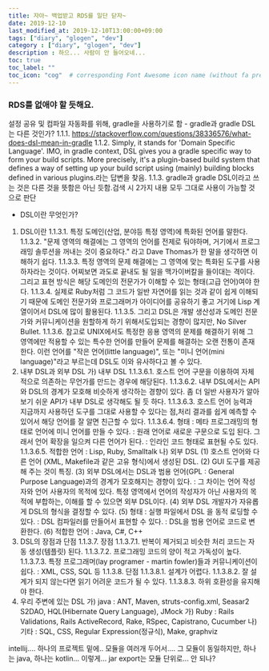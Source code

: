 ```yaml
---
title: 자아~ 백업받고 RDS를 일단 닫자~
date: 2019-12-10
last_modified_at: 2019-12-10T13:00:00+09:00
tags: ["diary", "glogen", "dev"]
category : ["diary", "glogen", "dev"]
description : 하으... 사람이 안 들어오네...
toc: true
toc_label: ""
toc_icon: "cog"  # corresponding Font Awesome icon name (without fa prefix)
---
```


### RDS를 없애야 할 듯해요.
설정 공유 및 컴파일 자동화를 위해, gradle을 사용하기로 함   - gradle과 gradle DSL는 다른 것인가?
1.1.1. https://stackoverflow.com/questions/38336576/what-does-dsl-mean-in-gradle
1.1.2. Simply, it stands for 'Domain Specific Language'. IMO, in gradle context, DSL gives you a gradle specific way to form your build scripts. More precisely, it's a plugin-based build system that defines a way of setting up your build script using (mainly) building blocks defined in various plugins.라는 답변을 찾음.
1.1.3. gradle과 gradle DSL이라고 쓰는 것은 다른 것을 뜻함은 아닌 듯함.검색 시 2가지 내용 모두 그대로 사용이 가능할 것으로 판단

   - DSL이란 무엇인가?
1) DSL이란
1.1.3.1. 특정 도메인(산업, 분야등 특정 영역)에 특화된 언어를 말한다. 
1.1.3.2. "문제 영역의 해결에는 그 영역의 언어를 전제로 둬야하며, 거기에서 프로그래밍 솔루션을 꺼내는 것이 중요하다." 라고 Dave Thomas가 한 말을 생각하면 이해하기 쉽다.
1.1.3.3. 특정 영역의 문제 해결에는 그 영역에 맞는 특화된 도구를 사용하자라는 것이다. 어찌보면 과도로 끝내도 될 일을 맥가이버칼을 들이대는 격이다. 그리고 표현 방식은 해당 도메인의 전문가가 이해할 수 있는 형태(고급 언어)여야 한다.
1.1.3.4. 실제로 Ruby처럼 그 코드가 일반 자연어를 읽는 것과 같이 쉽게 이해되기 때문에 도메인 전문가와 프로그래머가 아이디어를 공유하기 좋고 거기에 Lisp 계열이어서 DSL에 많이 활용된다.
1.1.3.5. 그리고 DSL은 개발 생산성과 도메인 전문가와 커뮤니케이션을 원할하게 하기 위해서도입되는 경향이 많지만, No Silver Bullet.
1.1.3.6. 참고로 UNIX에서도 특정한 응용 영역의 문제를 해결하기 위해 그 영역에만 적용할 수 있는 특수한 언어를 만들어 문제를 해결하는 오랜 전통이 존재한다. 이런 언어를 "작은 언어(little language)", 또는 "미니 언어(mini language)"라고 부르는데 DSL도 이와 유사하다고 볼 수 있다.
2) 내부 DSL과 외부 DSL
가) 내부 DSL
1.1.3.6.1. 호스트 언어 구문을 이용하여 자체적으로 의존하는 무언가를 만드는 경우에 해당된다.
1.1.3.6.2. 내부 DSL에서는 API와 DSL의 경계가 모호해 비슷하게 생각하는 경향이 있다. 좀 더 일반 사용자가 알아보기 쉬운 API가 내부 DSL로 생각해도 될 듯 하다.
1.1.3.6.3. 호스트 언어 능력과 지금까지 사용하던 도구를 그대로 사용할 수 있다는 점,처리 결과를 쉽게 예측할 수 있어서 해당 언어를 잘 알면 친근할 수 있다.
1.1.3.6.4. 형태 : 메타 프로그래밍의 형태로 언어에 미니 언어를 만들 수 있다.  : 원래 언어로 새로운 구문으로 도입 된다. 그래서 언어 확장을 일으켜 다른 언어가 된다. : 인라인 코드 형태로 표현될 수도 있다.
1.1.3.6.5. 적합한 언어 : Lisp, Ruby, Smalltalk
나) 외부 DSL
(1) 호스트 언어와 다른 언어 (XML, Makefile과 같은 고유 형식)에서 생성된 DSL.
(2) GUI 도구를 제공해 주는 것이 특징.
(3) 외부 DSL에서는 DSL과 범용 언어(GPL : General Purpose Language)과의 경계가 모호해지는 경향이 있다. : 그 차이는 언어 작성자와 언어 사용자의 목적에 있다. 특정 영역에서 언어의 작성자가   아닌 사용자의 목적에 부합하는, 이해를 할 수 있으면 외부 DSL이다.
(4) 외부 DSL 개발자가 자유롭게 DSL의 형식을 결정할 수 있다.
(5) 형태 : 실행 파일에서 DSL 을 동적 로딩할 수 있다. : DSL 컴파일러를 만들어서 표현할 수 있다. : DSL을 범용 언어로 코드로 변환한다.
(6) 적합한 언어 : Java, C#, C++
2) DSL의 장점과 단점
1.1.3.7. 장점
1.1.3.7.1. 반복이 제거되고 비슷한 처리 코드는 자동 생성(템플릿) 된다.
1.1.3.7.2. 프로그래밍 코드의 양이 적고 가독성이 높다.
1.1.3.7.3. 특정 프로그래머(lay programer - martin fowler)들과 커뮤니케이션이 쉽다. : XML, CSS, SQL 등
1.1.3.8. 단점
1.1.3.8.1. 설계가 어렵다.
1.1.3.8.2. 잘 설계가 되지 않는다면 읽기 어려운 코드가 될 수 있다.
1.1.3.8.3. 하위 호환성을 유지해야 한다.
3) 우리 주변에 있는 DSL
가) java  : ANT, Maven, struts-config.xml, Seasar2 S2DAO,   HQL(Hibernate Query Language),  JMock
가) Ruby : Rails Validations, Rails ActiveRecord, Rake, RSpec, Capistrano, Cucumber
나) 기타 : SQL, CSS, Regular Expression(정규식), Make, graphviz





intellij.... 하나의 프로젝트 밑에.. 모듈을 여러개 두어서....
그 모듈이 동일하지만, 하나는 java, 하나는 kotlin... 이렇게...
jar export는 모듈 단위로... 안 되나?
